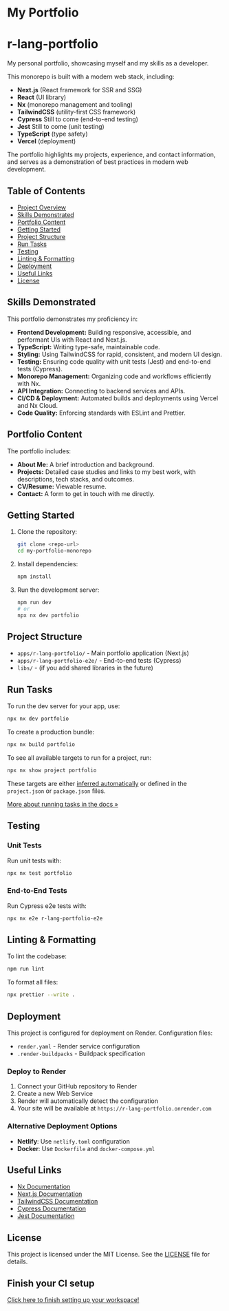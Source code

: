 # My Portfolio

# r-lang-portfolio
My personal portfolio, showcasing myself and my skills as a developer.

This monorepo is built with a modern web stack, including:
- **Next.js** (React framework for SSR and SSG)
- **React** (UI library)
- **Nx** (monorepo management and tooling)
- **TailwindCSS** (utility-first CSS framework)
- **Cypress** Still to come (end-to-end testing)
- **Jest** Still to come (unit testing)
- **TypeScript** (type safety)
- **Vercel** (deployment)

The portfolio highlights my projects, experience, and contact information, and serves as a demonstration of best practices in modern web development.

## Table of Contents

- [Project Overview](#r-lang-portfolio)
- [Skills Demonstrated](#skills-demonstrated)
- [Portfolio Content](#portfolio-content)
- [Getting Started](#getting-started)
- [Project Structure](#project-structure)
- [Run Tasks](#run-tasks)
- [Testing](#testing)
- [Linting & Formatting](#linting--formatting)
- [Deployment](#deployment)
- [Useful Links](#useful-links)
- [License](#license)

## Skills Demonstrated

This portfolio demonstrates my proficiency in:

- **Frontend Development:** Building responsive, accessible, and performant UIs with React and Next.js.
- **TypeScript:** Writing type-safe, maintainable code.
- **Styling:** Using TailwindCSS for rapid, consistent, and modern UI design.
- **Testing:** Ensuring code quality with unit tests (Jest) and end-to-end tests (Cypress).
- **Monorepo Management:** Organizing code and workflows efficiently with Nx.
- **API Integration:** Connecting to backend services and APIs.
- **CI/CD & Deployment:** Automated builds and deployments using Vercel and Nx Cloud.
- **Code Quality:** Enforcing standards with ESLint and Prettier.

## Portfolio Content

The portfolio includes:

- **About Me:** A brief introduction and background.
- **Projects:** Detailed case studies and links to my best work, with descriptions, tech stacks, and outcomes.
- **CV/Resume:** Viewable resume.
- **Contact:** A form to get in touch with me directly.


## Getting Started

1. Clone the repository:
   ```sh
   git clone <repo-url>
   cd my-portfolio-monorepo
   ```
2. Install dependencies:
   ```sh
   npm install
   ```
3. Run the development server:
   ```sh
   npm run dev
   # or
   npx nx dev portfolio
   ```

## Project Structure

- `apps/r-lang-portfolio/` - Main portfolio application (Next.js)
- `apps/r-lang-portfolio-e2e/` - End-to-end tests (Cypress)
- `libs/` - (if you add shared libraries in the future)

## Run Tasks

To run the dev server for your app, use:

```sh
npx nx dev portfolio
```

To create a production bundle:

```sh
npx nx build portfolio
```

To see all available targets to run for a project, run:

```sh
npx nx show project portfolio
```

These targets are either [inferred automatically](https://nx.dev/concepts/inferred-tasks?utm_source=nx_project&utm_medium=readme&utm_campaign=nx_projects) or defined in the `project.json` or `package.json` files.

[More about running tasks in the docs &raquo;](https://nx.dev/features/run-tasks?utm_source=nx_project&utm_medium=readme&utm_campaign=nx_projects)

## Testing

### Unit Tests
Run unit tests with:
```sh
npx nx test portfolio
```

### End-to-End Tests
Run Cypress e2e tests with:
```sh
npx nx e2e r-lang-portfolio-e2e
```

## Linting & Formatting

To lint the codebase:
```sh
npm run lint
```

To format all files:
```sh
npx prettier --write .
```

## Deployment

This project is configured for deployment on Render. Configuration files:
- `render.yaml` - Render service configuration
- `.render-buildpacks` - Buildpack specification

### Deploy to Render
1. Connect your GitHub repository to Render
2. Create a new Web Service
3. Render will automatically detect the configuration
4. Your site will be available at `https://r-lang-portfolio.onrender.com`

### Alternative Deployment Options
- **Netlify**: Use `netlify.toml` configuration
- **Docker**: Use `Dockerfile` and `docker-compose.yml`

## Useful Links

- [Nx Documentation](https://nx.dev)
- [Next.js Documentation](https://nextjs.org/docs)
- [TailwindCSS Documentation](https://tailwindcss.com/docs)
- [Cypress Documentation](https://docs.cypress.io/)
- [Jest Documentation](https://jestjs.io/docs/getting-started)

## License

This project is licensed under the MIT License. See the [LICENSE](./LICENSE) file for details.


## Finish your CI setup

[Click here to finish setting up your workspace!](https://cloud.nx.app/connect/LbpNYs9x6Y)


